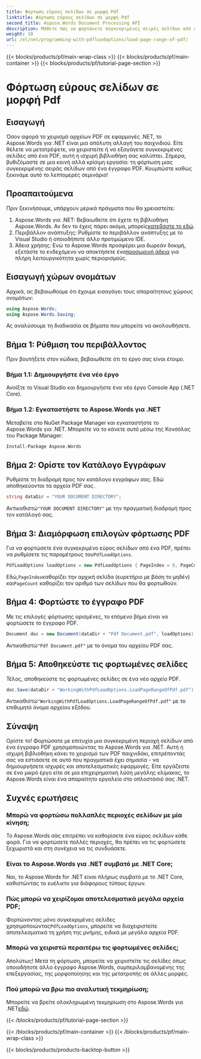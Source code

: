 ```yaml
---
title: Φόρτωση εύρους σελίδων σε μορφή Pdf
linktitle: Φόρτωση εύρους σελίδων σε μορφή Pdf
second_title: Aspose.Words Document Processing API
description: Μάθετε πώς να φορτώνετε συγκεκριμένες σειρές σελίδων από ένα PDF χρησιμοποιώντας το Aspose.Words για .NET σε αυτόν τον αναλυτικό, βήμα προς βήμα εκμάθηση. Ιδανικό για προγραμματιστές .NET.
weight: 10
url: /el/net/programming-with-pdfloadoptions/load-page-range-of-pdf/
---
```


{{< blocks/products/pf/main-wrap-class >}}
{{< blocks/products/pf/main-container >}}
{{< blocks/products/pf/tutorial-page-section >}}

# Φόρτωση εύρους σελίδων σε μορφή Pdf

## Εισαγωγή

Όσον αφορά το χειρισμό αρχείων PDF σε εφαρμογές .NET, το Aspose.Words για .NET είναι μια απόλυτη αλλαγή του παιχνιδιού. Είτε θέλετε να μετατρέψετε, να χειριστείτε ή να εξαγάγετε συγκεκριμένες σελίδες από ένα PDF, αυτή η ισχυρή βιβλιοθήκη σας καλύπτει. Σήμερα, βυθιζόμαστε σε μια κοινή αλλά κρίσιμη εργασία: τη φόρτωση μιας συγκεκριμένης σειράς σελίδων από ένα έγγραφο PDF. Κουμπώστε καθώς ξεκινάμε αυτό το λεπτομερές σεμινάριο!

## Προαπαιτούμενα

Πριν ξεκινήσουμε, υπάρχουν μερικά πράγματα που θα χρειαστείτε:

1. Aspose.Words για .NET: Βεβαιωθείτε ότι έχετε τη βιβλιοθήκη Aspose.Words. Αν δεν το έχεις πάρει ακόμα, μπορείς[κατεβάστε το εδώ](https://releases.aspose.com/words/net/).
2. Περιβάλλον ανάπτυξης: Ρυθμίστε το περιβάλλον ανάπτυξης με το Visual Studio ή οποιοδήποτε άλλο προτιμώμενο IDE.
3.  Άδεια χρήσης: Ενώ το Aspose.Words προσφέρει μια δωρεάν δοκιμή, εξετάστε το ενδεχόμενο να αποκτήσετε ένα[προσωρινή άδεια](https://purchase.aspose.com/temporary-license/) για πλήρη λειτουργικότητα χωρίς περιορισμούς.

## Εισαγωγή χώρων ονομάτων

Αρχικά, ας βεβαιωθούμε ότι έχουμε εισαγάγει τους απαραίτητους χώρους ονομάτων:

```csharp
using Aspose.Words;
using Aspose.Words.Saving;
```

Ας αναλύσουμε τη διαδικασία σε βήματα που μπορείτε να ακολουθήσετε. 

## Βήμα 1: Ρύθμιση του περιβάλλοντος

Πριν βουτήξετε στον κώδικα, βεβαιωθείτε ότι το έργο σας είναι έτοιμο.

### Βήμα 1.1: Δημιουργήστε ένα νέο έργο
Ανοίξτε το Visual Studio και δημιουργήστε ένα νέο έργο Console App (.NET Core).

### Βήμα 1.2: Εγκαταστήστε το Aspose.Words για .NET
Μεταβείτε στο NuGet Package Manager και εγκαταστήστε το Aspose.Words για .NET. Μπορείτε να το κάνετε αυτό μέσω της Κονσόλας του Package Manager:

```sh
Install-Package Aspose.Words
```

## Βήμα 2: Ορίστε τον Κατάλογο Εγγράφων

Ρυθμίστε τη διαδρομή προς τον κατάλογο εγγράφων σας. Εδώ αποθηκεύονται τα αρχεία PDF σας.

```csharp
string dataDir = "YOUR DOCUMENT DIRECTORY";
```

 Αντικαθιστώ`"YOUR DOCUMENT DIRECTORY"` με την πραγματική διαδρομή προς τον κατάλογό σας.

## Βήμα 3: Διαμόρφωση επιλογών φόρτωσης PDF

 Για να φορτώσετε ένα συγκεκριμένο εύρος σελίδων από ένα PDF, πρέπει να ρυθμίσετε τις παραμέτρους του`PdfLoadOptions`.

```csharp
PdfLoadOptions loadOptions = new PdfLoadOptions { PageIndex = 0, PageCount = 1 };
```

 Εδώ,`PageIndex`καθορίζει την αρχική σελίδα (ευρετήριο με βάση το μηδέν) και`PageCount` καθορίζει τον αριθμό των σελίδων που θα φορτωθούν.

## Βήμα 4: Φορτώστε το έγγραφο PDF

Με τις επιλογές φόρτωσης ορισμένες, το επόμενο βήμα είναι να φορτώσετε το έγγραφο PDF.

```csharp
Document doc = new Document(dataDir + "Pdf Document.pdf", loadOptions);
```

 Αντικαθιστώ`"Pdf Document.pdf"` με το όνομα του αρχείου PDF σας.

## Βήμα 5: Αποθηκεύστε τις φορτωμένες σελίδες

Τέλος, αποθηκεύστε τις φορτωμένες σελίδες σε ένα νέο αρχείο PDF.

```csharp
doc.Save(dataDir + "WorkingWithPdfLoadOptions.LoadPageRangeOfPdf.pdf");
```

 Αντικαθιστώ`"WorkingWithPdfLoadOptions.LoadPageRangeOfPdf.pdf"` με το επιθυμητό όνομα αρχείου εξόδου.

## Σύναψη

Ορίστε το! Φορτώσατε με επιτυχία μια συγκεκριμένη περιοχή σελίδων από ένα έγγραφο PDF χρησιμοποιώντας το Aspose.Words για .NET. Αυτή η ισχυρή βιβλιοθήκη κάνει το χειρισμό των PDF παιχνιδάκι, επιτρέποντάς σας να εστιάσετε σε αυτό που πραγματικά έχει σημασία - να δημιουργήσετε ισχυρές και αποτελεσματικές εφαρμογές. Είτε εργάζεστε σε ένα μικρό έργο είτε σε μια επιχειρηματική λύση μεγάλης κλίμακας, το Aspose.Words είναι ένα απαραίτητο εργαλείο στο οπλοστάσιό σας .NET.

## Συχνές ερωτήσεις

### Μπορώ να φορτώσω πολλαπλές περιοχές σελίδων με μία κίνηση;
Το Aspose.Words σάς επιτρέπει να καθορίσετε ένα εύρος σελίδων κάθε φορά. Για να φορτώσετε πολλές περιοχές, θα πρέπει να τις φορτώσετε ξεχωριστά και στη συνέχεια να τις συνδυάσετε.

### Είναι το Aspose.Words για .NET συμβατό με .NET Core;
Ναι, το Aspose.Words for .NET είναι πλήρως συμβατό με το .NET Core, καθιστώντας το ευέλικτο για διάφορους τύπους έργων.

### Πώς μπορώ να χειρίζομαι αποτελεσματικά μεγάλα αρχεία PDF;
 Φορτώνοντας μόνο συγκεκριμένες σελίδες χρησιμοποιώντας`PdfLoadOptions`, μπορείτε να διαχειριστείτε αποτελεσματικά τη χρήση της μνήμης, ειδικά με μεγάλα αρχεία PDF.

### Μπορώ να χειριστώ περαιτέρω τις φορτωμένες σελίδες;
Απολύτως! Μετά τη φόρτωση, μπορείτε να χειριστείτε τις σελίδες όπως οποιοδήποτε άλλο έγγραφο Aspose.Words, συμπεριλαμβανομένης της επεξεργασίας, της μορφοποίησης και της μετατροπής σε άλλες μορφές.

### Πού μπορώ να βρω πιο αναλυτική τεκμηρίωση;
 Μπορείτε να βρείτε ολοκληρωμένη τεκμηρίωση στο Aspose.Words για .NET[εδώ](https://reference.aspose.com/words/net/).



{{< /blocks/products/pf/tutorial-page-section >}}

{{< /blocks/products/pf/main-container >}}
{{< /blocks/products/pf/main-wrap-class >}}

{{< blocks/products/products-backtop-button >}}
